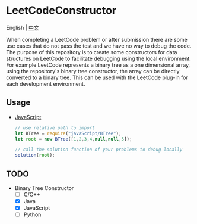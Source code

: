 # **LeetCodeConstructor**
English | [中文](./README-CN.md)

When completing a LeetCode problem or after submission there are some use cases that do not pass the test and we have no way to debug the code. The purpose of this repository is to create some constructors for data structures on LeetCode to facilitate debugging using the local environment. For example LeetCode represents a binary tree as a one dimensional array, using the repository's binary tree constructor, the array can be directly converted to a binary tree. This can be used with the LeetCode plug-in for each development environment.

## **Usage**
- [JavaScript](./javaScript/BTreeUsage.js)
  ```javascript
  // use relative path to import
  let BTree = require("javaScript/BTree");
  let root = new BTree([1,2,3,4,null,null,5]);

  // call the solution function of your problems to debug locally
  solution(root);
  ```
## **TODO**
 - Binary Tree Constructor
    - [ ] C/C++
    - [x] Java
    - [x] JavaScript
    - [ ] Python